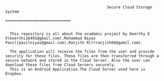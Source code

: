                                                  Secure Cloud Storage System
                                                =============================
                                        
      
      This repository is all about the academic project by Keerthy E V(keerthi16491@gmail.com),Muhammad Niyas Pavil(pavilniyas@gmail.com),Ranjith R(rrranjith66@gamil.com).
      
      The application will receive the files from the user and provide security for these files. These files are then transferred through a secure network and stored in the Cloud Server. Also the user can download these files from Cloud Servers securely.
      This is an Android Application.The Cloud Server used here is Dropbox.
